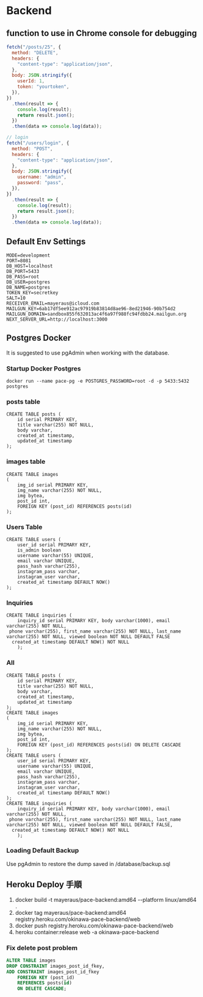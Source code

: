 # Backend

## function to use in Chrome console for debugging

```javascript
fetch("/posts/25", {
  method: "DELETE",
  headers: {
    "content-type": "application/json",
  },
  body: JSON.stringify({
    userId: 1,
    token: "yourtoken",
  }),
})
  .then(result => {
    console.log(result);
    return result.json();
  })
  .then(data => console.log(data));

// login
fetch("/users/login", {
  method: "POST",
  headers: {
    "content-type": "application/json",
  },
  body: JSON.stringify({
    username: "admin",
    password: "pass",
  }),
})
  .then(result => {
    console.log(result);
    return result.json();
  })
  .then(data => console.log(data));
```

## Default Env Settings

```
MODE=development
PORT=8081
DB_HOST=localhost
DB_PORT=5433
DB_PASS=root
DB_USER=postgres
DB_NAME=postgres
TOKEN_KEY=secretkey
SALT=10
RECEIVER_EMAIL=mayeraus@icloud.com
MAILGUN_KEY=6ab17df5ee912ac97919b83814d8ae96-8ed21946-90b754d2
MAILGUN_DOMAIN=sandbox855f632013ac4f6a97f988fc94fdbb24.mailgun.org
NEXT_SERVER_URL=http://localhost:3000

```

## Postgres Docker

It is suggested to use pgAdmin when working with the database.

### Startup Docker Postgres

```
docker run --name pace-pg -e POSTGRES_PASSWORD=root -d -p 5433:5432 postgres
```

### posts table

```
CREATE TABLE posts (
	id serial PRIMARY KEY,
	title varchar(255) NOT NULL,
	body varchar,
	created_at timestamp,
	updated_at timestamp
);
```

### images table

```
CREATE TABLE images
(
	img_id serial PRIMARY KEY,
	img_name varchar(255) NOT NULL,
	img bytea,
	post_id int,
	FOREIGN KEY (post_id) REFERENCES posts(id)
);
```

### Users Table

```
CREATE TABLE users (
	user_id serial PRIMARY KEY,
	is_admin boolean
	username varchar(55) UNIQUE,
	email varchar UNIQUE,
	pass_hash varchar(255),
	instagram_pass varchar,
	instagram_user varchar,
	created_at timestamp DEFAULT NOW()
);
```

### Inquiries

```
CREATE TABLE inquiries (
	inquiry_id serial PRIMARY KEY, body varchar(1000), email varchar(255) NOT NULL,
 phone varchar(255), first_name varchar(255) NOT NULL, last_name varchar(255) NOT NULL, viewed boolean NOT NULL DEFAULT FALSE
  created_at timestamp DEFAULT NOW() NOT NULL
	);
```

### All

```
CREATE TABLE posts (
	id serial PRIMARY KEY,
	title varchar(255) NOT NULL,
	body varchar,
	created_at timestamp,
	updated_at timestamp
);
CREATE TABLE images
(
	img_id serial PRIMARY KEY,
	img_name varchar(255) NOT NULL,
	img bytea,
	post_id int,
	FOREIGN KEY (post_id) REFERENCES posts(id) ON DELETE CASCADE
);
CREATE TABLE users (
	user_id serial PRIMARY KEY,
	username varchar(55) UNIQUE,
	email varchar UNIQUE,
	pass_hash varchar(255),
	instagram_pass varchar,
	instagram_user varchar,
	created_at timestamp DEFAULT NOW()
);
CREATE TABLE inquiries (
	inquiry_id serial PRIMARY KEY, body varchar(1000), email varchar(255) NOT NULL,
 phone varchar(255), first_name varchar(255) NOT NULL, last_name varchar(255) NOT NULL, viewed boolean NOT NULL DEFAULT FALSE,
  created_at timestamp DEFAULT NOW() NOT NULL
	);
```

### Loading Default Backup

Use pgAdmin to restore the dump saved in /database/backup.sql

## Heroku Deploy 手順

1. docker build -t mayeraus/pace-backend:amd64 --platform linux/amd64 .
2. docker tag mayeraus/pace-backend:amd64 registry.heroku.com/okinawa-pace-backend/web
3. docker push registry.heroku.com/okinawa-pace-backend/web
4. heroku container:release web -a okinawa-pace-backend

### Fix delete post problem

```sql
ALTER TABLE images
DROP CONSTRAINT images_post_id_fkey,
ADD CONSTRAINT images_post_id_fkey
	FOREIGN KEY (post_id)
	REFERENCES posts(id)
	ON DELETE CASCADE;
```
